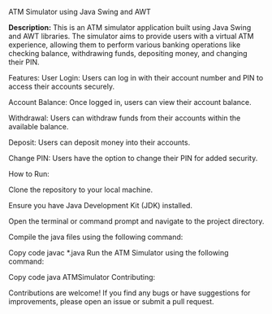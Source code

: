 ATM Simulator using Java Swing and AWT

**Description:**
This is an ATM simulator application built using Java Swing and AWT libraries. The simulator aims to provide users with a virtual ATM experience, allowing them to perform various banking operations like checking balance, withdrawing funds, depositing money, and changing their PIN.

Features:
User Login: Users can log in with their account number and PIN to access their accounts securely.

Account Balance: Once logged in, users can view their account balance.

Withdrawal: Users can withdraw funds from their accounts within the available balance.

Deposit: Users can deposit money into their accounts.

Change PIN: Users have the option to change their PIN for added security.

How to Run:

Clone the repository to your local machine.

Ensure you have Java Development Kit (JDK) installed.

Open the terminal or command prompt and navigate to the project directory.

Compile the java files using the following command:

Copy code
javac *.java
Run the ATM Simulator using the following command:

Copy code
java ATMSimulator
Contributing:

Contributions are welcome! If you find any bugs or have suggestions for improvements, please open an issue or submit a pull request.
